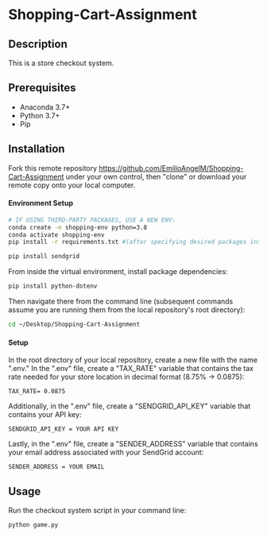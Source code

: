 # Shopping-Cart-Assignment

## Description

This is a store checkout system.

## Prerequisites

  + Anaconda 3.7+
  + Python 3.7+
  + Pip

## Installation

Fork this remote repository https://github.com/EmilioAngelM/Shopping-Cart-Assignment under your own control, then "clone" or download your remote copy onto your local computer.

#### Environment Setup

```sh
# IF USING THIRD-PARTY PACKAGES, USE A NEW ENV:
conda create -n shopping-env python=3.8 
conda activate shopping-env
pip install -r requirements.txt #(after specifying desired packages inside)

pip install sendgrid 
```

From inside the virtual environment, install package dependencies:

```sh
pip install python-dotenv
```

Then navigate there from the command line (subsequent commands assume you are running them from the local repository's root directory):

```sh
cd ~/Desktop/Shopping-Cart-Assignment
```

#### Setup

In the root directory of your local repository, create a new file with the name ".env." In the ".env" file, create a "TAX_RATE" variable that contains the tax rate needed for your store location in decimal format (8.75% -> 0.0875):

    TAX_RATE= 0.0875

Additionally, in the ".env" file, create a "SENDGRID_API_KEY" variable that contains your API key:

    SENDGRID_API_KEY = YOUR API KEY

Lastly, in the ".env" file, create a "SENDER_ADDRESS" variable that contains your email address associated with your SendGrid account:

    SENDER_ADDRESS = YOUR EMAIL


## Usage

Run the checkout system script in your command line:

```py
python game.py